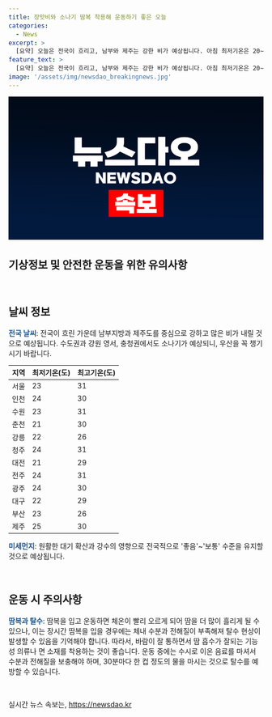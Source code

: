 ```yaml
---
title: 장맛비와 소나기 땀복 착용해 운동하기 좋은 오늘
categories:
  - News
excerpt: >
  [요약] 오늘은 전국이 흐리고, 남부와 제주는 강한 비가 예상됩니다. 아침 최저기온은 20∼24도, 낮 최고기온은 24∼31도로 예보되며, 미세먼지는 좋음~보통 수준을 보일 전망입니다. 운동 시 땀복을 입는 것은 탈수 현상을 일으킬 수 있으므로 주의가 필요하며, 기능성 의류나 면 소재를 입고 수시로 이온 음료를 마시는 것이 좋습니다.
feature_text: >
  [요약] 오늘은 전국이 흐리고, 남부와 제주는 강한 비가 예상됩니다. 아침 최저기온은 20∼24도, 낮 최고기온은 24∼31도로 예보되며, 미세먼지는 좋음~보통 수준을 보일 전망입니다. 운동 시 땀복을 입는 것은 탈수 현상을 일으킬 수 있으므로 주의가 필요하며, 기능성 의류나 면 소재를 입고 수시로 이온 음료를 마시는 것이 좋습니다.
image: '/assets/img/newsdao_breakingnews.jpg'
---
```


<p><img src="/assets/img/newsdao_breakingnews.jpg" alt="firstkoreanews 속보" /></p>

<h2>기상정보 및 안전한 운동을 위한 유의사항</h2>

<p data-ke-size="size16">&nbsp;</p>

<h2 data-ke-size="size26">날씨 정보</h2>

<p><b><span style="color: #1a5490;">전국 날씨</span></b>: 전국이 흐린 가운데 남부지방과 제주도를 중심으로 강하고 많은 비가 내릴 것으로 예상됩니다. 수도권과 강원 영서, 충청권에서도 소나기가 예상되니, 우산을 꼭 챙기시기 바랍니다.</p>

<table>
<thead>
<tr>
<th>지역</th>
<th>최저기온(도)</th>
<th>최고기온(도)</th>
</tr>
</thead>
<tbody>
<tr>
<td>서울</td>
<td>23</td>
<td>31</td>
</tr>
<tr>
<td>인천</td>
<td>24</td>
<td>30</td>
</tr>
<tr>
<td>수원</td>
<td>23</td>
<td>31</td>
</tr>
<tr>
<td>춘천</td>
<td>21</td>
<td>30</td>
</tr>
<tr>
<td>강릉</td>
<td>22</td>
<td>26</td>
</tr>
<tr>
<td>청주</td>
<td>24</td>
<td>31</td>
</tr>
<tr>
<td>대전</td>
<td>21</td>
<td>29</td>
</tr>
<tr>
<td>전주</td>
<td>24</td>
<td>31</td>
</tr>
<tr>
<td>광주</td>
<td>24</td>
<td>30</td>
</tr>
<tr>
<td>대구</td>
<td>22</td>
<td>29</td>
</tr>
<tr>
<td>부산</td>
<td>23</td>
<td>26</td>
</tr>
<tr>
<td>제주</td>
<td>25</td>
<td>30</td>
</tr>
</tbody>
</table>

<p><b><span style="color: #1a5490;">미세먼지</span></b>: 원활한 대기 확산과 강수의 영향으로 전국적으로 '좋음'~'보통' 수준을 유지할 것으로 예상됩니다. </p>

<p data-ke-size="size16">&nbsp;</p>

<h2 data-ke-size="size26">운동 시 주의사항</h2>

<p><b><span style="color: #1a5490;">땀복과 탈수</span></b>: 땀복을 입고 운동하면 체온이 빨리 오르게 되어 땀을 더 많이 흘리게 될 수 있으나, 이는 장시간 땀복을 입을 경우에는 체내 수분과 전해질이 부족해져 탈수 현상이 발생할 수 있음을 기억해야 합니다. 따라서, 바람이 잘 통하면서 땀 흡수가 잘되는 기능성 의류나 면 소재를 착용하는 것이 좋습니다. 운동 중에는 수시로 이온 음료를 마셔서 수분과 전해질을 보충해야 하며, 30분마다 한 컵 정도의 물을 마시는 것으로 탈수를 예방할 수 있습니다.</p>

<p data-ke-size="size16">&nbsp;</p>
실시간 뉴스 속보는, <a href="https://newsdao.kr" rel="dofollow">https://newsdao.kr</a>


